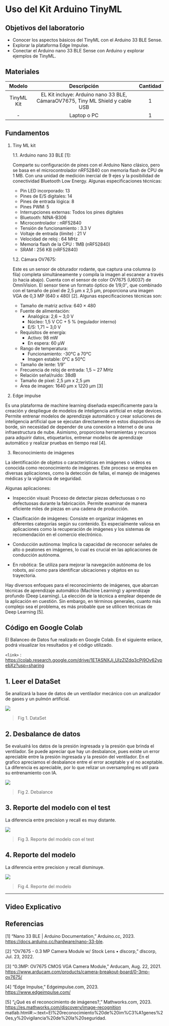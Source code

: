 
# Uso del Kit Arduino TinyML

## Objetivos del laboratorio

* Conocer los aspectos básicos del TinyML con el Arduino 33 BLE Sense.
* Explorar la plataforma Edge Impulse. 
* Conectar el Arduino nano 33 BLE Sense con Arduino y explorar ejemplos de TinyML.

## Materiales

| Modelo | Descripción | Cantidad |
|:--------:|:--------:|:--------:|
| TinyML Kit   | EL Kit incluye: Arduino nano 33 BLE, CámaraOV7675, Tiny ML Shield y cable USB   | 1   |
| -    | Laptop o PC   | 1   |

## Fundamentos

1. Tiny ML kit

    1.1. Arduino nano 33 BLE [1]:
   
      Comparte su configuración de pines con el Arduino Nano clásico, pero se basa en el microcontrolador nRF52840 con memoria flash de CPU de 1 MB. Con una unidad de medición inercial de 9 ejes y la posibilidad de conectividad Bluetooth Low Energy. 
      Algunas especificaciones técnicas:
      - Pin LED incorporado: 13
      - Pines de E/S digitales: 14
      - Pines de entrada lógica: 8
      - Pines PWM: 5
      - Interrupciones externas: Todos los pines digitales
      - Bluetooth: NINA-B306
      - Microcontrolador : nRF52840
      - Tensión de funcionamiento : 3.3 V
      - Voltaje de entrada (límite) : 21 V 
      - Velocidad de reloj : 64 MHz 
      - Memoria flash de la CPU : 1MB (nRF52840) 
      - SRAM : 256 KB (nRF52840)
        
  
      1.2. Cámara OV7675: 
      
    Este es un sensor de obturador rodante, que captura una columna (o fila) completa simultáneamente y compila la imagen al escanear a través (o hacia abajo). Cuenta con el sensor de color OV7675 (U6037) de OmniVision. El sensor tiene un formato óptico de 1/9,0″, que combinado con el tamaño de píxel de 2,5 µm x 2,5 µm, proporciona una imagen VGA de 0,3 MP (640 x 480) [2]. 
    Algunas especificaciones técnicas son:
    - Tamaño de matriz activa: 640 × 480
    - Fuente de alimentación:
      - Analógica: 2,6 ~ 3,0 V
      - Núcleo: 1,5 V CC + 5 % (regulador interno)
      - E/S: 1,71 ~ 3,0 V
    - Requisitos de energía:
      - Activo: 98 mW
      - En espera: 60 μW
    - Rango de temperatura:
      - Funcionamiento: -30°C a 70°C 
      - Imagen estable: 0°C a 50°C
    - Tamaño de lente: 1/9″
    - Frecuencia de reloj de entrada: 1,5 ~ 27 MHz
    - Relación señal/ruido: 38dB
    - Tamaño de píxel: 2,5 μm x 2,5 μm
    - Área de imagen: 1640 μm x 1220 μm [3]
  
2. Edge impulse

Es una plataforma de machine learning diseñada específicamente para la creación y despliegue de modelos de inteligencia artificial en edge devices.
Permite entrenar modelos de aprendizaje automático y crear soluciones de inteligencia artificial que se ejecutan directamente en estos dispositivos de borde, sin necesidad de depender de una conexión a Internet o de una infraestructura de nube. Asimismo, proporciona herramientas y recursos para adquirir datos, etiquetarlos, entrenar modelos de aprendizaje automático y realizar pruebas en tiempo real [4].

3. Reconocimiento de imágenes

La identificación de objetos o características en imágenes o videos es conocida como reconocimiento de imágenes. Este proceso se emplea en diversas aplicaciones, como la detección de fallas, el manejo de imágenes médicas y la vigilancia de seguridad.

Algunas aplicaciones:

- Inspección visual: Proceso de detectar piezas defectuosas o no defectuosas durante la fabricación. Permite examinar de manera eficiente miles de piezas en una cadena de producción.

- Clasificación de imágenes: Consiste en organizar imágenes en diferentes categorías según su contenido. Es especialmente valiosa en aplicaciones como la recuperación de imágenes y los sistemas de recomendación en el comercio electrónico.

- Conducción autónoma: Implica la capacidad de reconocer señales de alto o peatones en imágenes, lo cual es crucial en las aplicaciones de conducción autónoma.

- En robótica: Se utiliza para mejorar la navegación autónoma de los robots, así como para identificar ubicaciones y objetos en su trayectoria.

Hay diversos enfoques para el reconocimiento de imágenes, que abarcan técnicas de aprendizaje automático (Machine Learning) y aprendizaje profundo (Deep Learning). La elección de la técnica a emplear depende de la aplicación en cuestión. Sin embargo, en términos generales, cuanto más complejo sea el problema, es más probable que se utilicen técnicas de Deep Learning [5].


## Código en Google Colab
El Balanceo de Datos fue realizado en Google Colab. En el siguiente enlace, podrá visualizar los resultados y el código utilizado.

`<link>` : https://colab.research.google.com/drive/1ETASNXJj_UIzZlZdq3cPj9Ov62ypebXz?usp=sharing


## 1. Leer el DataSet
Se analizará la base de datos de un ventilador mecánico con un analizador de gases y un pulmón artificial. 

![](https://github.com/RosauraAstete/Equipo9.github.io/blob/main/ISB/Laboratorios/11.%20Introducci%C3%B3n%20a%20la%20IA%20/Archivos/I1.PNG)
> Fig 1. DataSet

## 2. Desbalance de datos
Se evalualrá los datos de la presión ingresada y la presión que brinda el ventilador. Se puede apreciar que hay un desbalance, pues existe un error apreciable entre la presión ingresada y la presión del ventilador. En el grafico apreciamos el desbalance entre el error aceptable y el no aceptable. La diferencia es apreciable, por lo que relizar un oversampling es util para su entrenamiento con IA.

![](https://github.com/RosauraAstete/Equipo9.github.io/blob/main/ISB/Laboratorios/11.%20Introducci%C3%B3n%20a%20la%20IA%20/Archivos/I2.png)
> Fig 2. Debalance

## 3. Reporte del modelo con el test
La diferencia entre precision y recall es muy distante.

![](https://github.com/RosauraAstete/Equipo9.github.io/blob/main/ISB/Laboratorios/11.%20Introducci%C3%B3n%20a%20la%20IA%20/Archivos/I3.PNG)
> Fig 3. Reporte del modelo con el test

## 4. Reporte del modelo
La diferencia entre precision y recall disminuye.

![](https://github.com/RosauraAstete/Equipo9.github.io/blob/main/ISB/Laboratorios/11.%20Introducci%C3%B3n%20a%20la%20IA%20/Archivos/I5.PNG)
> Fig 4. Reporte del modelo

---
## Video Explicativo



## Referencias
[1] “Nano 33 BLE | Arduino Documentation,” Arduino.cc, 2023. https://docs.arduino.cc/hardware/nano-33-ble.

[2] “OV7675 - 0.3 MP Camera Module w/ Stock Lens • dlscorp,” dlscorp, Jul. 23, 2022. 

[3] “0.3MP: OV7675 CMOS VGA Camera Module,” Arducam, Aug. 22, 2021. https://www.arducam.com/products/camera-breakout-board/0-3mp-ov7675/

[4] “Edge Impulse,” Edgeimpulse.com, 2023. https://www.edgeimpulse.com/ 

[5] “¿Qué es el reconocimiento de imágenes?,” Mathworks.com, 2023. https://es.mathworks.com/discovery/image-recognition matlab.html#:~:text=El%20reconocimiento%20de%20im%C3%A1genes%20es,y%20vigilancia%20de%20la%20seguridad.
